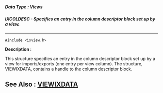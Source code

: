 ##### Data Type : Views
##### IXCOLDESC - Specifies an entry in the column descriptor block set up by a view.
---
```
#include <ixview.h>
```
**Description :**

This structure specifies an entry in the column descriptor block set up by a 
view for imports/exports (one entry per view column).  The structure, 
VIEWIXDATA, contains a handle to the column descriptor block.

**See Also :**
[VIEWIXDATA](/domino-c-api-docs/reference/Data/VIEWIXDATA)
---
